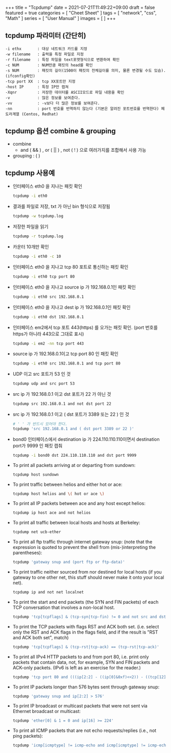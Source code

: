 +++
title = "Tcpdump"
date = 2021-07-21T11:49:22+09:00
draft = false
featured = true
categories = [
  "Cheet Sheet"
]
tags = [
  "network", "css", "Math"
]
series = [
  "User Manual"
]
images = [
]
+++

## tcpdump 파라미터 (간단히)
```
-i ethx       : 대상 네트워크 카드를 지정
-w filename   : 출력을 특정 파일로 지정
-r filename   : 특정 파일을 text포맷형식으로 변환하여 확인
-c NUM        : NUM만큼 패킷의 head를 확인
-s NUM        : 패킷의 길이(1500이 패킷의 전체길이를 의미, 물론 변경될 수도 있슴). (ifconfig확인)
-tcp port XX  : tcp XX포트만 지정
-host IP      : 특정 IP만 캡쳐
-Xqnr         : 저장한 데이터를 ASCII모드로 파일 내용을 확인
-v            : 많은 정보를 보여준다.
-vv           : -v보다 더 많은 정보를 보여준다.
-nn           : port 번호를 번역하지 않는다 (기본은 알려진 포트번호를 번역한다) 페도라계열 (Centos, Redhat)
```


## tcpdump 옵션 combine & grouping
* combine
  * and ( && ) , or ( || ) , not ( ! ) 으로 여러가지를 조합해서 사용 가능
* grouping : ( )

## tcpdump 사용예


* 인터페이스 eth0 을 지나는 패킷 확인
  ```bash
  tcpdump -i eth0
  ```
* 결과를 파일로 저장, txt 가 아닌 bin 형식으로 저장됨
  ```bash
  tcpdump -w tcpdump.log
  ```

* 저장한 파일을 읽기
  ```bash
  tcpdump -r tcpdump.log
  ```

* 카운터 10개만 확인
  ```bash
  tcpdump -i eth0 -c 10
  ```

* 인터페이스 eth0 을 지나고 tcp 80 포트로 통신하는 패킷 확인
  ```bash
  tcpdump -i eth0 tcp port 80
  ```

* 인터페이스 eth0 을 지나고 source ip 가 192.168.0.1인 패킷 확인
  ```bash
  tcpdump -i eth0 src 192.168.0.1
  ```

* 인터페이스 eth0 을 지나고 dest ip 가 192.168.0.1인 패킷 확인
  ```bash
  tcpdump -i eth0 dst 192.168.0.1
  ```

* 인터페이스 em2에서 tcp 포트 443(https) 를 오가는 패킷 확인. (port 번호를 https가 아니라 443으로 그대로 표시)
  ```bash
  tcpdump -i em2 -nn tcp port 443
  ```

* source ip 가 192.168.0.1이고 tcp port 80 인 패킷 확인
  ```bash
  tcpdump -i eth0 src 192.168.0.1 and tcp port 80
  ```

* UDP 이고 src 포트가 53 인 것
  ```bash
  tcpdump udp and src port 53
  ```

* src ip 가 192.168.0.1 이고 dst 포트가 22 가 아닌 것
  ```bash
  tcpdump src 192.168.0.1 and not dst port 22
  ```

* src ip 가 192.168.0.1 이고 ( dst 포트가 3389 또는 22 ) 인 것
  ```bash
  # ' ' 가 반드시 있어야 한다.
  tcpdump 'src 192.168.0.1 and ( dst port 3389 or 22 )'
  ```

* bond0 인터페이스에서 destination ip 가 224.110.110.110이면서 destination port가 9999 인 패킷 캡춰
  ```bash
  tcpdump -i bond0 dst 224.110.110.110 and dst port 9999
  ```

* To print all packets arriving at or departing from sundown:
  ```bash
  tcpdump host sundown
  ```

* To print traffic between helios and either hot or ace:
  ```bash
  tcpdump host helios and \( hot or ace \)
  ```
* To print all IP packets between ace and any host except helios:
  ```bash
  tcpdump ip host ace and not helios
  ```

* To print all traffic between local hosts and hosts at Berkeley:
  ```bash
  tcpdump net ucb-ether
  ```

* To print all ftp traffic through internet gateway snup: (note that the expression is quoted to prevent the shell from (mis-)interpreting the parentheses):
  ```bash
  tcpdump 'gateway snup and (port ftp or ftp-data)'
  ```

* To print traffic neither sourced from nor destined for local hosts (if you gateway to one other net, this stuff should never make it onto your local net).
  ```bash
  tcpdump ip and not net localnet
  ```

* To print the start and end packets (the SYN and FIN packets) of each TCP conversation that involves a non-local host.
  ```bash
  tcpdump 'tcp[tcpflags] & (tcp-syn|tcp-fin) != 0 and not src and dst net localnet'
  ```

* To print the TCP packets with flags RST and ACK both set. (i.e. select only the RST and ACK flags in the flags field, and if the result is "RST and ACK both set", match)
  ```bash
  tcpdump 'tcp[tcpflags] & (tcp-rst|tcp-ack) == (tcp-rst|tcp-ack)'
  ```

* To print all IPv4 HTTP packets to and from port 80, i.e. print only packets that contain data, not, for example, SYN and FIN packets and ACK-only packets. (IPv6 is left as an exercise for the reader.)
  ```bash
  tcpdump 'tcp port 80 and (((ip[2:2] - ((ip[0]&0xf)<<2)) - ((tcp[12]&0xf0)>>2)) != 0)'
  ```

* To print IP packets longer than 576 bytes sent through gateway snup:
  ```bash
  tcpdump 'gateway snup and ip[2:2] > 576'
  ```

* To print IP broadcast or multicast packets that were not sent via Ethernet broadcast or multicast:
  ```bash
  tcpdump 'ether[0] & 1 = 0 and ip[16] >= 224'
  ```

* To print all ICMP packets that are not echo requests/replies (i.e., not ping packets):
  ```bash
  tcpdump 'icmp[icmptype] != icmp-echo and icmp[icmptype] != icmp-echoreply'
  ```
